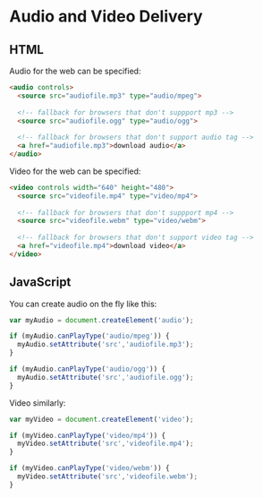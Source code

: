 Audio and Video Delivery
========================


HTML
----

Audio for the web can be specified:

`````html
<audio controls>
  <source src="audiofile.mp3" type="audio/mpeg">
  
  <!-- fallback for browsers that don't suppport mp3 -->
  <source src="audiofile.ogg" type="audio/ogg">
  
  <!-- fallback for browsers that don't support audio tag -->
  <a href="audiofile.mp3">download audio</a>
</audio>
`````

Video for the web can be specified:

`````html
<video controls width="640" height="480">
  <source src="videofile.mp4" type="video/mp4">
  
  <!-- fallback for browsers that don't suppport mp4 -->
  <source src="videofile.webm" type="video/webm">
  
  <!-- fallback for browsers that don't support video tag -->
  <a href="videofile.mp4">download video</a>
</video>
`````

JavaScript
----------

You can create audio on the fly like this:

`````javascript
var myAudio = document.createElement('audio');

if (myAudio.canPlayType('audio/mpeg')) {
  myAudio.setAttribute('src','audiofile.mp3');
}

if (myAudio.canPlayType('audio/ogg')) {
  myAudio.setAttribute('src','audiofile.ogg');
}
`````

Video similarly:

`````javascript
var myVideo = document.createElement('video');

if (myVideo.canPlayType('video/mp4')) {
  myVideo.setAttribute('src','videofile.mp4');
}

if (myVideo.canPlayType('video/webm')) {
  myVideo.setAttribute('src','videofile.webm');
}
`````
